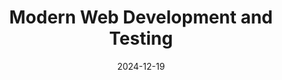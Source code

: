 ---
title: Modern Web Development and Testing
date: 2024-12-19
description: Carl and Richard talk to Debbie O'Brien about modern web development practices, testing strategies, and the evolution of developer tools. This episode covers the latest trends in web development, from AI-powered testing to modern frameworks and developer experience improvements.
url: https://www.dotnetrocks.com/details/1954
image: https://res.cloudinary.com/debsobrien/image/upload/c_thumb,w_200/v1633724388/debbie.codes/podcasts/dotnet-rocks_ui02cg
tags: [web development, testing, developer tools, modern frameworks]
host: .NET Rocks
---